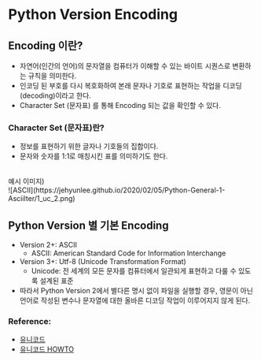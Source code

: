 # Python Version Encoding

## Encoding 이란?
- 자연어(인간의 언어)의 문자열을 컴퓨터가 이해할 수 있는 바이트 시퀀스로 변환하는 규칙을 의미한다. 
- 인코딩 된 부호를 다시 복호화하여 본래 문자나 기호로 표현하는 작업을 디코딩(decoding)이라고 한다.
- Character Set (문자표) 를 통해 Encoding 되는 값을 확인할 수 있다. 

### Character Set (문자표)란?
- 정보를 표현하기 위한 글자나 기호들의 집합이다.
- 문자와 숫자를 1:1로 매칭시킨 표를 의미하기도 한다.
<br>
예시 이미지)<br> 
![ASCII](https://jehyunlee.github.io/2020/02/05/Python-General-1-AsciiIter/1_uc_2.png)

## Python Version 별 기본 Encoding
- Version 2+: ASCII 
	- ASCII: American Standard Code for Information Interchange
- Version 3+: Utf-8 (Unicode Transformation Format)
	- Unicode: 전 세계의 모든 문자를 컴퓨터에서 일관되게 표현하고 다룰 수 있도록 설계된 표준
- 따라서 Python Version 2에서 별다른 명시 없이 파일을 실행할 경우, 영문이 아닌 언어로 작성된 변수나 문자열에 대한 올바른 디코딩 작업이 이루어지지 않게 된다.


### Reference:
- [유니코드](https://ko.wikipedia.org/wiki/%EC%9C%A0%EB%8B%88%EC%BD%94%EB%93%9C)
- [유니코드 HOWTO](https://docs.python.org/ko/3/howto/unicode.html)
